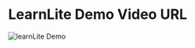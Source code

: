 # LearnLite Demo Video URL
![learnLite Demo](https://www.youtube.com/watch?v=PjVQQJW8_Uk&ab_channel=MeghnaMittal)